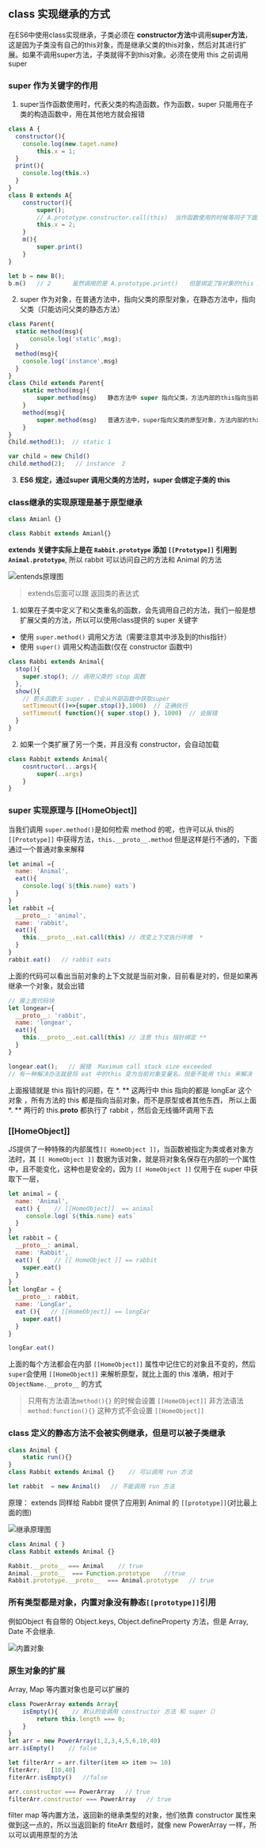 ## class 实现继承的方式
在ES6中使用class实现继承，子类必须在 **constructor方法**中调用**super方法**，这是因为子类没有自己的this对象，而是继承父类的this对象，然后对其进行扩展。如果不调用super方法，子类就得不到this对象。必须在使用 this 之前调用super

### super 作为关键字的作用
1. super当作函数使用时，代表父类的构造函数。作为函数，super 只能用在子类的构造函数中，用在其他地方就会报错

```js
class A {
  constructor(){
    console.log(new.taget.name)
        this.x = 1;
  }
  print(){
    console.log(this.x)
  }
}
class B extends A{
    constructor(){
        super();
        // A.prototype.constructor.call(this)  当作函数使用的时候等同于下面这句话，主要是其中的 this 指针的问题
        this.x = 2;
    }
    m(){
        super.print()
    }
}

let b = new B();
b.m()   // 2      虽然调用的是 A.prototype.print()   但是绑定了B对象的this 所以输出2 
```

2. super 作为对象，在普通方法中，指向父类的原型对象，在静态方法中，指向父类（只能访问父类的静态方法）

```js
class Parent{
  static method(msg){
      console.log('static',msg);   
  }
  method(msg){
    console.log('instance',msg)
  }
}
class Child extends Parent{
    static method(msg){
        super.method(msg)   静态方法中 super 指向父类，方法内部的this指向当前的子类
    }
    method(msg){
        super.method(msg)   普通方法中，super指向父类的原型对象，方法内部的this指向子类实例
    }
}
Child.method(1);  // static 1

var child = new Child()
child.method(2);   // instance  2
```

3. **ES6 规定，通过super 调用父类的方法时，super 会绑定子类的 this**

### class继承的实现原理是基于原型继承
```js
class Amianl {}

class Rabbit extends Amianl{}
```
**extends 关键字实际上是在 `Rabbit.prototype` 添加 `[[Prototype]]` 引用到 `Animal.prototype`**, 所以 rabbit 可以访问自己的方法和 Animal 的方法

![entends原理图](./img/class-super.png)
> extends后面可以跟 返回类的表达式

1. 如果在子类中定义了和父类重名的函数，会先调用自己的方法，我们一般是想扩展父类的方法，所以可以使用class提供的 super 关键字
  - 使用 `super.method()` 调用父方法（需要注意其中涉及到的this指针）
  - 使用 `super()` 调用父构造函数(仅在 constructor 函数中)

```js
class Rabbi extends Animal{
  stop(){
    super.stop(); // 调用父类的 stop 函数
  },
  show(){
    // 箭头函数无 super ，它会从外部函数中获取super
    setTimeout(()=>{super.stop()},1000)  // 正确执行
    setTimeout( function(){ super.stop() }, 1000)  // 会报错 
  }
}
```

2. 如果一个类扩展了另一个类，并且没有 constructor，会自动加载
```js
class Rabbit extends Animal{
    cosntructor(...args){
        super(..args)
    }
}
```

### super 实现原理与 [[HomeObject]]
当我们调用 `super.method()`是如何检索 method 的呢，也许可以从 this的 `[[Prototype]]` 中获得方法，`this.__proto__.method` 但是这样是行不通的，下面通过一个普通对象来解释
```js
let animal ={
  name: 'Animal',
  eat(){
    console.log(`${this.name} eats`)
  }
}
let rabbit ={
  __proto__: 'animal',
  name: 'rabbit',
  eat(){
    this.__proto__.eat.call(this) // 改变上下文执行环境  *
  }
}
rabbit.eat()   // rabbit eats
```
上面的代码可以看出当前对象的上下文就是当前对象，目前看是对的，但是如果再继承一个对象，就会出错
```js
// 接上面代码块
let longear={
  __proto__: 'rabbit',
  name: 'longear',
  eat(){
    this.__proto__.eat.call(this) // 注意 this 指针绑定 **
  }
}

longear.eat();   // 报错  Maximum call stack size exceeded 
// 有一种解决办法就是将 eat 中的this 变为当前对象变量名，但是不能用 this 来解决
```
上面报错就是 this 指针的问题，在 *. ** 这两行中 this 指向的都是 longEar 这个对象 ，所有方法的 this 都是指向当前对象，而不是原型或者其他东西， 所以上面 *. ** 两行的 this.__proto__ 都执行了 rabbit ，然后会无线循环调用下去

### [[HomeObject]]
JS提供了一种特殊的内部属性`[[ HomeObject ]]`，当函数被指定为类或者对象方法时，其 `[[ HomeObject ]]` 数据为该对象，就是将对象名保存在内部的一个属性中，且不能变化，这种也是安全的，因为 `[[ HomeObject ]]` 仅用于在 super 中获取下一层，
```js
let animal = {
  name: 'Animal',
  eat() {    // [[HomeObject]]  == animal
     console.log(`${this.name} eats`
  }
}
let rabbit = {
  __proto__: animal,
  name: 'Rabbit',
  eat() {    // [[ HomeObject ]] == rabbit
    super.eat()
  }
}
let longEar = {
  __proto__: rabbit,
  name: 'LongEar',
  eat (){   // [[HomeObject]] == longEar
    super.eat()
  }
}

longEar.eat() 
```
上面的每个方法都会在内部 `[[HomeObject]]` 属性中记住它的对象且不变的，然后`super`会使用 `[[HomeObject]]` 来解析原型，就比上面的 this 准确，相对于 `ObjectName.__proto__` 的方式
> 只用有方法语法`method(){}` 的时候会设置 `[[HomeObject]]`  非方法语法`method:function(){}` 这种方式不会设置 `[[HomeObject]]`

### class 定义的静态方法不会被实例继承，但是可以被子类继承
```js
class Animal {
    static run(){}
}
class Rabbit extends Animal {}    // 可以调用 run 方法

let rabbit  = new Animal()   // 不能调用 run 方法
```
原理： extends 同样给 Rabbit 提供了应用到 Animal 的 `[[prototype]]`(对比最上面的图)

![继承原理图](./img/extends.png)

```js
class Animal { }
class Rabbit extends Animal {}

Rabbit.__proto__ === Animal    // true
Animal.__proto__  === Function.prototype    //true
Rabbit.prototype.__proto__  === Animal.prototype   // true
```

### 所有类型都是对象，内置对象没有静态`[[prototype]]`引用
例如Object 有自带的 Object.keys, Object.defineProperty 方法，但是 Array, Date 不会继承.

![内置对象](./img/neizhi.png)


### 原生对象的扩展
Array, Map 等内置对象也是可以扩展的
```js
class PowerArray extends Array{
    isEmpty(){    // 默认的会调用 constructor 方法 和 super（）
        return this.length === 0;
    }
}
let arr = new PowerArray(1,2,3,4,5,6,10,40)
arr.isEmpty()    // false

let filterArr = arr.filter(item => item >= 10)
fiterArr;   [10,40]
fiterArr.isEmpty()   //false

arr.constructor === PowerArray   // true
filterArr.constructor === PowerArray   // true
```
filter map 等内置方法，返回新的继承类型的对象，他们依靠 constructor 属性来做到这一点的，所以当返回新的 fiteArr 数组时，就像 new PowerArray 一样，所以可以调用原型的方法